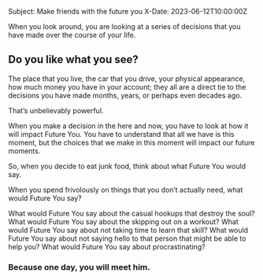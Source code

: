 Subject: Make friends with the future you
X-Date: 2023-06-12T10:00:00Z

When you look around, you are looking at a series of decisions that you have made over the course of your life.

## Do you like what you see?

The place that you live, the car that you drive, your physical appearance, how much money you have in your account; they all are a direct tie to the decisions you have made months, years, or perhaps even decades ago.

That’s unbelievably powerful.

When you make a decision in the here and now, you have to look at how it will impact Future You. You have to understand that all we have is this moment, but the choices that we make in this moment will impact our future moments.

So, when you decide to eat junk food, think about what Future You would say.

When you spend frivolously on things that you don’t actually need, what would Future You say?

What would Future You say about the casual hookups that destroy the soul? What would Future You say about the skipping out on a workout? What would Future You say about not taking time to learn that skill? What would Future You say about not saying hello to that person that might be able to help you? What would Future You say about procrastinating?

### Because one day, you will meet him.

